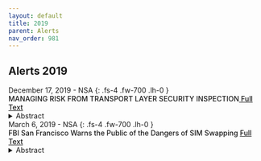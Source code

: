 ```yaml
---
layout: default 
title: 2019
parent: Alerts
nav_order: 981 
---
```


## Alerts 2019

<div class="code-example dont-break-out" markdown="1" style="padding-top:0px;padding-bottom:0px">
December 17, 2019 - NSA 
{: .fs-4 .fw-700 .lh-0  }
<p style="font-weight:500; margin:0px" markdown="1">
MANAGING RISK FROM TRANSPORT LAYER SECURITY INSPECTION<a href="https://publications.bsafes.com/docs/nsa/info-sheet-managing-risk-from-transport-layer-security-inspection/"> Full Text</a>
</p>
<details>
  <summary>Abstract</summary>
To protect enterprise data and intellectual property, network security administrators enforce encryption policies to secure traffic to and from their networks. However, adversaries also use encryption, often using it to hide their activities. Normally, these activities—like command and control, loading malware into a network, and exfiltration of sensitive data— would be detected by traffic inspection devices, but those devices typically cannot inspect encrypted traffic.
</details>
</div>

<div class="code-example dont-break-out" markdown="1" style="padding-top:0px;padding-bottom:0px">
March 6, 2019 - NSA
{: .fs-4 .fw-700 .lh-0  }
<p style="font-weight:500; margin:0px" markdown="1">
FBI San Francisco Warns the Public of the Dangers of SIM Swapping <a href="https://www.fbi.gov/contact-us/field-offices/sanfrancisco/news/press-releases/fbi-san-francisco-warns-the-public-of-the-dangers-of-sim-swapping"> Full Text</a>
</p>
<details>
  <summary>Abstract</summary>
The San Francisco Division of the Federal Bureau of Investigation (FBI) is seeking to warn potential victims of SIM swapping. Criminal actors engage in SIM swapping for the purpose of gaining access to the victim’s digital currency accounts. Most of the individuals targeted are heavy investors in or early adopters of cryptocurrency.
</details>
</div>

